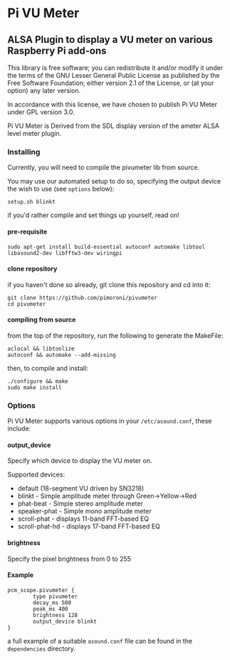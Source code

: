 # Pi VU Meter

## ALSA Plugin to display a VU meter on various Raspberry Pi add-ons

This library is free software; you can redistribute it and/or modify it under the terms of the GNU Lesser General Public License as published by the Free Software Foundation; either version 2.1 of the License, or (at your option) any later version.

In accordance with this license, we have chosen to publish Pi VU Meter under GPL version 3.0.

Pi VU Meter is Derived from the SDL display version of the ameter ALSA level meter plugin.

### Installing

Currently, you will need to compile the pivumeter lib from source.

You may use our automated setup to do so, specifying the output device the wish to use (see `options` below):

```
setup.sh blinkt
```

if you'd rather compile and set things up yourself, read on!

#### pre-requisite

```
sudo apt-get install build-essential autoconf automake libtool libasound2-dev libfftw3-dev wiringpi
```

#### clone repository

if you haven't done so already, git clone this repository and cd into it:

```
git clone https://github.com/pimoroni/pivumeter
cd pivumeter
```

#### compiling from source


from the top of the repository, run the following to generate the MakeFile:

```
aclocal && libtoolize
autoconf && automake --add-missing
```

then, to compile and install:

```
./configure && make
sudo make install
```

### Options

Pi VU Meter supports various options in your `/etc/asound.conf`, these include:

#### output_device

Specify which device to display the VU meter on.

Supported devices:

* default (18-segment VU driven by SN3218)
* blinkt - Simple amplitude meter through Green->Yellow->Red
* phat-beat - Simple stereo amplitude meter
* speaker-phat - Simple mono amplitude meter
* scroll-phat - displays 11-band FFT-based EQ
* scroll-phat-hd - displays 17-band FFT-based EQ

#### brightness

Specify the pixel brightness from 0 to 255

#### Example

```
pcm_scope.pivumeter {
        type pivumeter
        decay_ms 500
        peak_ms 400
        brightness 128
        output_device blinkt
}
```

a full example of a suitable `asound.conf` file can be found in the `dependencies` directory.
